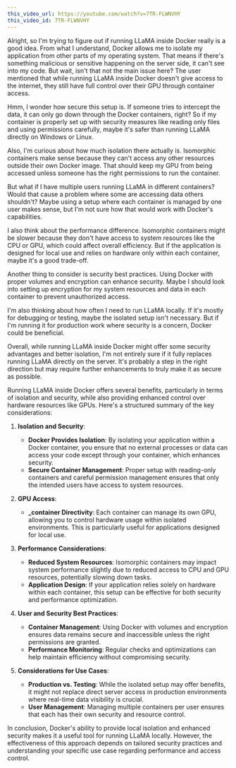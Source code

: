 ```yaml
---
this_video_url: https://youtube.com/watch?v=7TR-FLWNVHY
this_video_id: 7TR-FLWNVHY
---
```

<think>
Alright, so I'm trying to figure out if running LLaMA inside Docker really is a good idea. From what I understand, Docker allows me to isolate my application from other parts of my operating system. That means if there's something malicious or sensitive happening on the server side, it can't see into my code. But wait, isn't that not the main issue here? The user mentioned that while running LLaMA inside Docker doesn't give access to the internet, they still have full control over their GPU through container access.

Hmm, I wonder how secure this setup is. If someone tries to intercept the data, it can only go down through the Docker containers, right? So if my container is properly set up with security measures like reading only files and using permissions carefully, maybe it's safer than running LLaMA directly on Windows or Linux.

Also, I'm curious about how much isolation there actually is. Isomorphic containers make sense because they can't access any other resources outside their own Docker image. That should keep my GPU from being accessed unless someone has the right permissions to run the container. 

But what if I have multiple users running LLaMA in different containers? Would that cause a problem where some are accessing data others shouldn't? Maybe using a setup where each container is managed by one user makes sense, but I'm not sure how that would work with Docker's capabilities.

I also think about the performance difference. Isomorphic containers might be slower because they don't have access to system resources like the CPU or GPU, which could affect overall efficiency. But if the application is designed for local use and relies on hardware only within each container, maybe it's a good trade-off.

Another thing to consider is security best practices. Using Docker with proper volumes and encryption can enhance security. Maybe I should look into setting up encryption for my system resources and data in each container to prevent unauthorized access.

I'm also thinking about how often I need to run LLaMA locally. If it's mostly for debugging or testing, maybe the isolated setup isn't necessary. But if I'm running it for production work where security is a concern, Docker could be beneficial.

Overall, while running LLaMA inside Docker might offer some security advantages and better isolation, I'm not entirely sure if it fully replaces running LLaMA directly on the server. It's probably a step in the right direction but may require further enhancements to truly make it as secure as possible.
</think>

Running LLaMA inside Docker offers several benefits, particularly in terms of isolation and security, while also providing enhanced control over hardware resources like GPUs. Here's a structured summary of the key considerations:

1. **Isolation and Security**:
   - **Docker Provides Isolation**: By isolating your application within a Docker container, you ensure that no external processes or data can access your code except through your container, which enhances security.
   - **Secure Container Management**: Proper setup with reading-only containers and careful permission management ensures that only the intended users have access to system resources.

2. **GPU Access**:
   - **_container Directivity**: Each container can manage its own GPU, allowing you to control hardware usage within isolated environments. This is particularly useful for applications designed for local use.

3. **Performance Considerations**:
   - **Reduced System Resources**: Isomorphic containers may impact system performance slightly due to reduced access to CPU and GPU resources, potentially slowing down tasks.
   - **Application Design**: If your application relies solely on hardware within each container, this setup can be effective for both security and performance optimization.

4. **User and Security Best Practices**:
   - **Container Management**: Using Docker with volumes and encryption ensures data remains secure and inaccessible unless the right permissions are granted.
   - **Performance Monitoring**: Regular checks and optimizations can help maintain efficiency without compromising security.

5. **Considerations for Use Cases**:
   - **Production vs. Testing**: While the isolated setup may offer benefits, it might not replace direct server access in production environments where real-time data visibility is crucial.
   - **User Management**: Managing multiple containers per user ensures that each has their own security and resource control.

In conclusion, Docker's ability to provide local isolation and enhanced security makes it a useful tool for running LLaMA locally. However, the effectiveness of this approach depends on tailored security practices and understanding your specific use case regarding performance and access control.

